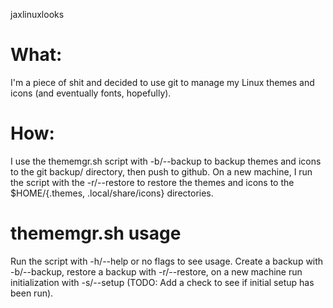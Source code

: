 jaxlinuxlooks

# What:

I'm a piece of shit and decided to use git to manage my Linux themes and icons (and eventually fonts, hopefully).

# How:

I use the thememgr.sh script with -b/--backup to backup themes and icons to the git backup/ directory, then push to github. On a new machine, I run the script with the -r/--restore to restore the themes and icons to the $HOME/{.themes, .local/share/icons} directories.

# thememgr.sh usage

Run the script with -h/--help or no flags to see usage. Create a backup with -b/--backup, restore a backup with -r/--restore, on a new machine run initialization with -s/--setup (TODO: Add a check to see if initial setup has been run).